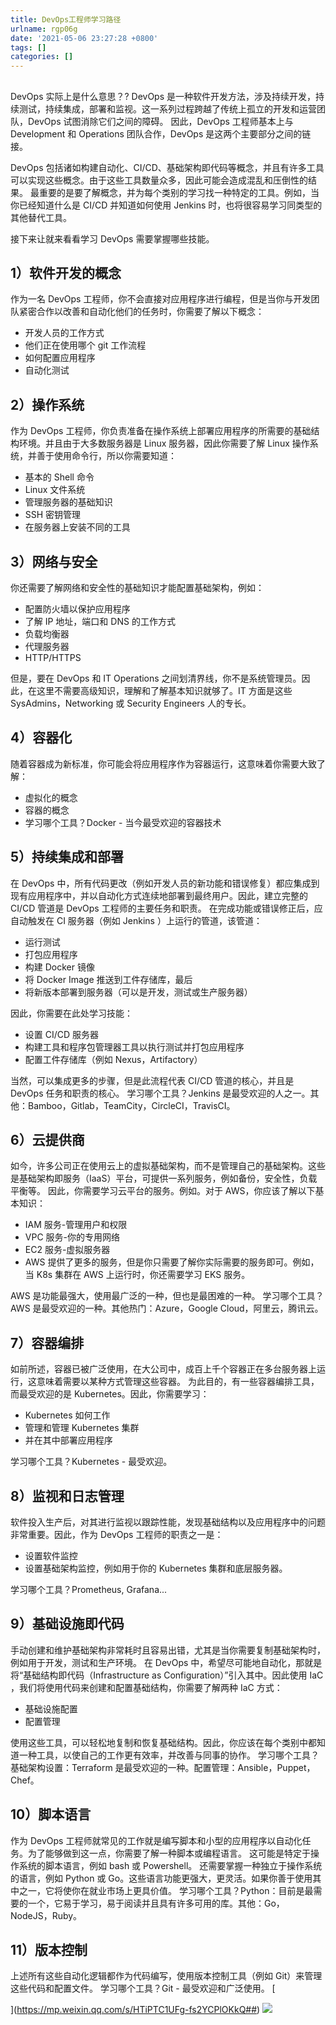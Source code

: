 ```yaml
---
title: DevOps工程师学习路径
urlname: rgp06g
date: '2021-05-06 23:27:28 +0800'
tags: []
categories: []
---
```


##

DevOps 实际上是什么意思？?
DevOps 是一种软件开发方法，涉及持续开发，持续测试，持续集成，部署和监视。这一系列过程跨越了传统上孤立的开发和运营团队，DevOps 试图消除它们之间的障碍。
因此，DevOps 工程师基本上与 Development 和 Operations 团队合作，DevOps 是这两个主要部分之间的链接。

DevOps 包括诸如构建自动化、CI/CD、基础架构即代码等概念，并且有许多工具可以实现这些概念。由于这些工具数量众多，因此可能会造成混乱和压倒性的结果。
最重要的是要了解概念，并为每个类别的学习找一种特定的工具。例如，当你已经知道什么是 CI/CD 并知道如何使用 Jenkins 时，也将很容易学习同类型的其他替代工具。

接下来让就来看看学习 DevOps 需要掌握哪些技能。

## **1）软件开发的概念**

作为一名 DevOps 工程师，你不会直接对应用程序进行编程，但是当你与开发团队紧密合作以改善和自动化他们的任务时，你需要了解以下概念：

- 开发人员的工作方式
- 他们正在使用哪个 git 工作流程
- 如何配置应用程序
- 自动化测试

## **2）操作系统**

作为 DevOps 工程师，你负责准备在操作系统上部署应用程序的所需要的基础结构环境。并且由于大多数服务器是 Linux 服务器，因此你需要了解 Linux 操作系统，并善于使用命令行，所以你需要知道：

- 基本的 Shell 命令
- Linux 文件系统
- 管理服务器的基础知识
- SSH 密钥管理
- 在服务器上安装不同的工具

## **3）网络与安全**

你还需要了解网络和安全性的基础知识才能配置基础架构，例如：

- 配置防火墙以保护应用程序
- 了解 IP 地址，端口和 DNS 的工作方式
- 负载均衡器
- 代理服务器
- HTTP/HTTPS

但是，要在 DevOps 和 IT Operations 之间划清界线，你不是系统管理员。因此，在这里不需要高级知识，理解和了解基本知识就够了。IT 方面是这些 SysAdmins，Networking 或 Security Engineers 人的专长。

## **4）容器化**

随着容器成为新标准，你可能会将应用程序作为容器运行，这意味着你需要大致了解：

- 虚拟化的概念
- 容器的概念
- 学习哪个工具？Docker - 当今最受欢迎的容器技术

## **5）持续集成和部署**

在 DevOps 中，所有代码更改（例如开发人员的新功能和错误修复）都应集成到现有应用程序中，并以自动化方式连续地部署到最终用户。因此，建立完整的 CI/CD 管道是 DevOps 工程师的主要任务和职责。
在完成功能或错误修正后，应自动触发在 CI 服务器（例如 Jenkins ）上运行的管道，该管道：

- 运行测试
- 打包应用程序
- 构建 Docker 镜像
- 将 Docker Image 推送到工件存储库，最后
- 将新版本部署到服务器（可以是开发，测试或生产服务器）

因此，你需要在此处学习技能：

- 设置 CI/CD 服务器
- 构建工具和程序包管理器工具以执行测试并打包应用程序
- 配置工件存储库（例如 Nexus，Artifactory）

当然，可以集成更多的步骤，但是此流程代表 CI/CD 管道的核心，并且是 DevOps 任务和职责的核心。
学习哪个工具？Jenkins 是最受欢迎的人之一。其他：Bamboo，Gitlab，TeamCity，CircleCI，TravisCI。

## **6）云提供商**

如今，许多公司正在使用云上的虚拟基础架构，而不是管理自己的基础架构。这些是基础架构即服务（IaaS）平台，可提供一系列服务，例如备份，安全性，负载平衡等。
因此，你需要学习云平台的服务。例如。对于 AWS，你应该了解以下基本知识：

- IAM 服务-管理用户和权限
- VPC 服务-你的专用网络
- EC2 服务-虚拟服务器
- AWS 提供了更多的服务，但是你只需要了解你实际需要的服务即可。例如，当 K8s 集群在 AWS 上运行时，你还需要学习 EKS 服务。

AWS 是功能最强大，使用最广泛的一种，但也是最困难的一种。
学习哪个工具？AWS 是最受欢迎的一种。其他热门：Azure，Google Cloud，阿里云，腾讯云。

## **7）容器编排**

如前所述，容器已被广泛使用，在大公司中，成百上千个容器正在多台服务器上运行，这意味着需要以某种方式管理这些容器。
为此目的，有一些容器编排工具，而最受欢迎的是 Kubernetes。因此，你需要学习：

- Kubernetes 如何工作
- 管理和管理 Kubernetes 集群
- 并在其中部署应用程序

学习哪个工具？Kubernetes - 最受欢迎。

## **8）监视和日志管理**

软件投入生产后，对其进行监视以跟踪性能，发现基础结构以及应用程序中的问题非常重要。因此，作为 DevOps 工程师的职责之一是：

- 设置软件监控
- 设置基础架构监控，例如用于你的 Kubernetes 集群和底层服务器。

学习哪个工具？Prometheus, Grafana...

## **9）基础设施即代码**

手动创建和维护基础架构非常耗时且容易出错，尤其是当你需要复制基础架构时，例如用于开发，测试和生产环境。
在 DevOps 中，希望尽可能地自动化，那就是将“基础结构即代码（Infrastructure as Configuration）”引入其中。因此使用 IaC ，我们将使用代码来创建和配置基础结构，你需要了解两种 IaC 方式：

- 基础设施配置
- 配置管理

使用这些工具，可以轻松地复制和恢复基础结构。因此，你应该在每个类别中都知道一种工具，以使自己的工作更有效率，并改善与同事的协作。
学习哪个工具？
基础架构设置：Terraform 是最受欢迎的一种。配置管理：Ansible，Puppet，Chef。

## **10）脚本语言**

作为 DevOps 工程师就常见的工作就是编写脚本和小型的应用程序以自动化任务。为了能够做到这一点，你需要了解一种脚本或编程语言。
这可能是特定于操作系统的脚本语言，例如 bash 或 Powershell。
还需要掌握一种独立于操作系统的语言，例如 Python 或 Go。这些语言功能更强大，更灵活。如果你善于使用其中之一，它将使你在就业市场上更具价值。
学习哪个工具？Python：目前是最需要的一个，它易于学习，易于阅读并且具有许多可用的库。其他：Go，NodeJS，Ruby。

## **11）版本控制**

上述所有这些自动化逻辑都作为代码编写，使用版本控制工具（例如 Git）来管理这些代码和配置文件。
学习哪个工具？Git - 最受欢迎和广泛使用。
[

](https://mp.weixin.qq.com/s/HTiPTC1UFg-fs2YCPlOKkQ##)
![](https://cdn.nlark.com/yuque/0/2021/png/5374140/1620315836733-72a84025-18f8-4702-919f-53e62f5fea1d.png#crop=0&crop=0&crop=1&crop=1&id=v8fEH&originHeight=2356&originWidth=1263&originalType=binary∶=1&rotation=0&showTitle=false&status=done&style=none&title=)
